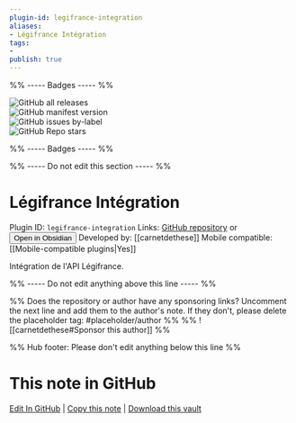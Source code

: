 ```yaml
---
plugin-id: legifrance-integration
aliases:
- Légifrance Intégration
tags: 
- 
publish: true
---
```


%% ----- Badges ----- %%

![GitHub all releases](https://img.shields.io/github/downloads/carnetdethese/obsidian-legifrance-integration/total?color=573E7A&logo=github&style=for-the-badge)   
![GitHub manifest version](https://img.shields.io/github/manifest-json/v/carnetdethese/obsidian-legifrance-integration?color=573E7A&logo=github&style=for-the-badge)   
![GitHub issues by-label](https://img.shields.io/github/issues/carnetdethese/obsidian-legifrance-integration/help%20wanted?color=573E7A&logo=github&style=for-the-badge)   
![GitHub Repo stars](https://img.shields.io/github/stars/carnetdethese/obsidian-legifrance-integration?color=573E7A&logo=github&style=for-the-badge)

%% ----- Badges ----- %%

%% ----- Do not edit this section ----- %%

# Légifrance Intégration

Plugin ID: `legifrance-integration`
Links: [GitHub repository](https://github.com/carnetdethese/obsidian-legifrance-integration) or [<button id=HH>Open in Obsidian</button>](obsidian://show-plugin?id=legifrance-integration)
Developed by: [[carnetdethese]]
Mobile compatible: [[Mobile-compatible plugins|Yes]]

Intégration de l'API Légifrance.

%% ----- Do not edit anything above this line ----- %% 

%% Does the repository or author have any sponsoring links? Uncomment the next line and add them to the author's note. If they don't, please delete the placeholder tag: #placeholder/author %%
%% ![[carnetdethese#Sponsor this author]] %%

%% Hub footer: Please don't edit anything below this line %%

# This note in GitHub

<span class="git-footer">[Edit In GitHub](https://github.dev/obsidian-community/obsidian-hub/blob/main/02%20-%20Community%20Expansions/02.05%20All%20Community%20Expansions/Plugins/legifrance-integration.md "git-hub-edit-note") | [Copy this note](https://raw.githubusercontent.com/obsidian-community/obsidian-hub/main/02%20-%20Community%20Expansions/02.05%20All%20Community%20Expansions/Plugins/legifrance-integration.md "git-hub-copy-note") | [Download this vault](https://github.com/obsidian-community/obsidian-hub/archive/refs/heads/main.zip "git-hub-download-vault") </span>
